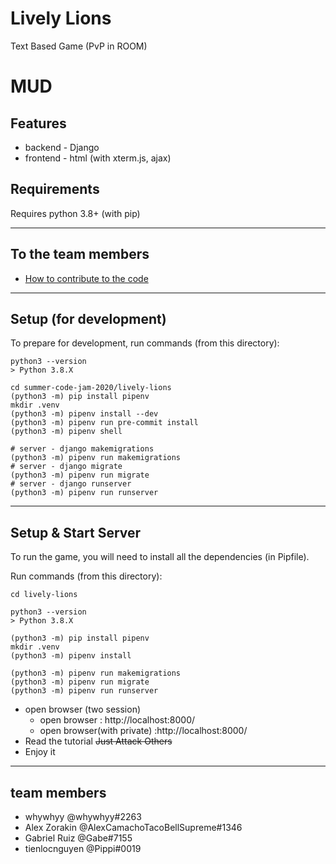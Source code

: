 # Lively Lions
 Text Based Game (PvP in ROOM)

# MUD


## Features

- backend - Django
- frontend - html (with xterm.js, ajax)

## Requirements
Requires python 3.8+ (with pip)

---
## To the team members

- [How to contribute to the code](https://github.com/lively-lions/summer-code-jam-2020/wiki)

---

## Setup (for development)
To prepare for development, run commands (from this directory):

```
python3 --version
> Python 3.8.X

cd summer-code-jam-2020/lively-lions
(python3 -m) pip install pipenv
mkdir .venv
(python3 -m) pipenv install --dev
(python3 -m) pipenv run pre-commit install
(python3 -m) pipenv shell

# server - django makemigrations
(python3 -m) pipenv run makemigrations
# server - django migrate
(python3 -m) pipenv run migrate
# server - django runserver
(python3 -m) pipenv run runserver

```

---

## Setup & Start Server
To run the game, you will need to install all the dependencies (in Pipfile).

Run commands (from this directory):
```
cd lively-lions

python3 --version
> Python 3.8.X

(python3 -m) pip install pipenv
mkdir .venv
(python3 -m) pipenv install

(python3 -m) pipenv run makemigrations
(python3 -m) pipenv run migrate
(python3 -m) pipenv run runserver
```
- open browser (two session)
  - open browser : http://localhost:8000/
  - open browser(with private) :http://localhost:8000/
- Read the tutorial ~~Just Attack Others~~
- Enjoy it

---
## team members
- whywhyy @whywhyy#2263 
- Alex Zorakin @AlexCamachoTacoBellSupreme#1346 
- Gabriel Ruiz @Gabe#7155 
- tienlocnguyen @Pippi#0019 